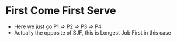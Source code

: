 # First Come First Serve
- Here we just go P1 => P2 => P3 => P4
- Actually the opposite of SJF, this is Longest Job First in this case
